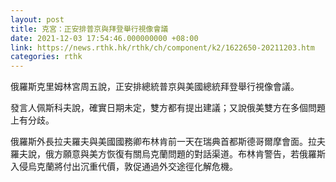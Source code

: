 ```yaml
---
layout: post
title: 克宮：正安排普京與拜登舉行視像會議
date: 2021-12-03 17:54:46.000000000 +08:00
link: https://news.rthk.hk/rthk/ch/component/k2/1622650-20211203.htm
categories: rthk
---
```


俄羅斯克里姆林宮周五說，正安排總統普京與美國總統拜登舉行視像會議。

發言人佩斯科夫說，確實日期未定，雙方都有提出建議；又說俄美雙方在多個問題上有分歧。

俄羅斯外長拉夫羅夫與美國國務卿布林肯前一天在瑞典首都斯德哥爾摩會面。拉夫羅夫說，俄方願意與美方恢復有關烏克蘭問題的對話渠道。布林肯警告，若俄羅斯入侵烏克蘭將付出沉重代價，敦促通過外交途徑化解危機。
